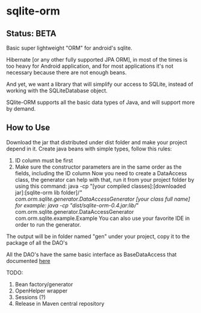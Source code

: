 sqlite-orm
==========

Status: BETA
------------

Basic super lightweight "ORM" for android's sqlite.

Hibernate [or any other fully supported JPA ORM], in most of the times is too heavy for Android application, and for most applications it's not necessary because there are not enough beans.

And yet, we want a library that will simplify our access to SQLite, instead of working with the SQLiteDatabase object.

SQlite-ORM supports all the basic data types of Java, and will support more by demand.

How to Use
----------

Download the jar that distributed under dist folder and make your project depend in it.
Create java beans with simple types, follow this rules:
1. ID column must be first
2. Make sure the constructor parameters are in the same order as the fields, including the ID column
Now you need to create a DataAccess class, the generator can help with that, run it from your project folder by using this command:
java -cp "[your compiled classes]:[downloaded jar]:[sqlite-orm lib folder]/*" com.orm.sqlite.generator.DataAccessGenerator [your class full name]
for example:
java -cp "dist/sqlite-orm-0.4.jar:lib/*" com.orm.sqlite.generator.DataAccessGenerator com.orm.sqlite.example.Example
You can also use your favorite IDE in order to run the generator.

The output will be in folder named "gen" under your project, copy it to the package of all the DAO's

All the DAO's have the same basic interface as BaseDataAccess that documented [here][0]

TODO:
  1. Bean factory/generator
  2. OpenHelper wrapper
  3. Sessions (?)
  4. Release in Maven central repository


[0]: http://noamshemesh.github.io/sqlite-orm

